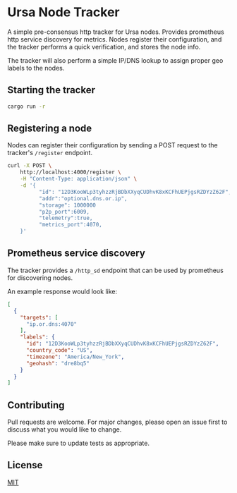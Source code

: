 # Ursa Node Tracker

A simple pre-consensus http tracker for Ursa nodes. Provides prometheus http service discovery for metrics.
Nodes register their configuration, and the tracker performs a quick verification, and stores the node info.

The tracker will also perform a simple IP/DNS lookup to assign proper geo labels to the nodes.

## Starting the tracker

```bash
cargo run -r
```

## Registering a node

Nodes can register their configuration by sending a POST request to the tracker's `/register` endpoint.

```bash
curl -X POST \
    http://localhost:4000/register \
    -H "Content-Type: application/json" \
    -d '{
          "id": "12D3KooWLp3tyhzzRjBDbXXyqCUDhvK8xKCFhUEPjgsRZDYzZ62F",
          "addr":"optional.dns.or.ip",
          "storage": 1000000
          "p2p_port":6009,
          "telemetry":true,
          "metrics_port":4070,
    }'
```

## Prometheus service discovery

The tracker provides a `/http_sd` endpoint that can be used by prometheus for discovering nodes.

An example response would look like:

```json
[
  {
    "targets": [ 
      "ip.or.dns:4070"
    ],
    "labels": {
      "id": "12D3KooWLp3tyhzzRjBDbXXyqCUDhvK8xKCFhUEPjgsRZDYzZ62F",
      "country_code": "US",
      "timezone": "America/New_York",
      "geohash": "dre8bq5"
    }
  }
]
```

## Contributing

Pull requests are welcome. For major changes, please open an issue first to discuss what you would like to change.

Please make sure to update tests as appropriate.

## License
[MIT](https://choosealicense.com/licenses/mit/)
